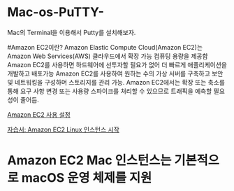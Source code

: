 # Mac-os-PuTTY-
Mac의 Terminal을 이용해서 Putty를 설치해보자.

#Amazon EC2이란? 
Amazon Elastic Compute Cloud(Amazon EC2)는 Amazon Web Services(AWS) 클라우드에서 확장 가능 컴퓨팅 용량을 제공함
Amazon EC2를 사용하면 하드웨어에 선투자할 필요가 없어 더 빠르게 애플리케이션을 개발하고 배포가능
Amazon EC2를 사용하여 원하는 수의 가상 서버를 구축하고 보안 및 네트워킹을 구성하며 스토리지를 관리 가능.
Amazon EC2에서는 확장 또는 축소를 통해 요구 사항 변경 또는 사용량 스파이크를 처리할 수 있으므로 트래픽을 예측할 필요성이 줄어듬.


<p><a href="./get-set-up-for-amazon-ec2.html">Amazon EC2 사용 설정</a></p>
<p><a href="./EC2_GetStarted.html">자습서: Amazon EC2 Linux 인스턴스 시작</a></p>

# Amazon EC2 Mac 인스턴스는 기본적으로 macOS 운영 체제를 지원
